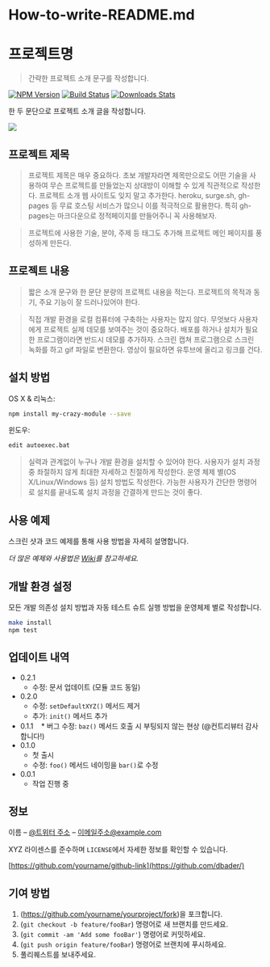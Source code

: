 # How-to-write-README.md

# 프로젝트명
> 간략한 프로젝트 소개 문구를 작성합니다.

[![NPM Version][npm-image]][npm-url]
[![Build Status][travis-image]][travis-url]
[![Downloads Stats][npm-downloads]][npm-url]

한 두 문단으로 프로젝트 소개 글을 작성합니다.

![](../header.png)

## 프로젝트 제목

> 프로젝트 제목은 매우 중요하다. 초보 개발자라면 제목만으로도 어떤 기술을 사용하여 무슨 프로젝트를 만들었는지 상대방이 이해할 수 있게 직관적으로 작성한다.
프로젝트 소개 웹 사이트도 잊지 말고 추가한다. heroku, surge.sh, gh-pages 등 무료 호스팅 서비스가 많으니 이를 적극적으로 활용한다. 특히 gh-pages는 마크다운으로 정적페이지를 만들어주니 꼭 사용해보자.

> 프로젝트에 사용한 기술, 분야, 주제 등 태그도 추가해 프로젝트 메인 페이지를 풍성하게 만든다.

## 프로젝트 내용
> 짧은 소개 문구와 한 문단 분량의 프로젝트 내용을 적는다. 프로젝트의 목적과 동기, 주요 기능이 잘 드러나있어야 한다.

> 직접 개발 환경을 로컬 컴퓨터에 구축하는 사용자는 많지 않다. 무엇보다 사용자에게 프로젝트 실제 데모를 보여주는 것이 중요하다. 배포를 하거나 설치가 필요한 프로그램이라면 반드시 데모를 추가하자. 스크린 캡쳐 프로그램으로 스크린 녹화를 하고 gif 파일로 변환한다. 영상이 필요하면 유투브에 올리고 링크를 건다.

## 설치 방법

OS X & 리눅스:

```sh
npm install my-crazy-module --save
```

윈도우:

```sh
edit autoexec.bat
```
> 실력과 관계없이 누구나 개발 환경을 설치할 수 있어야 한다. 사용자가 설치 과정 중 좌절하지 않게 최대한 자세하고 친절하게 작성한다. 운영 체제 별(OS X/Linux/Windows 등) 설치 방법도 작성한다. 가능한 사용자가 간단한 명령어로 설치를 끝내도록 설치 과정을 간결하게 만드는 것이 좋다.


## 사용 예제

스크린 샷과 코드 예제를 통해 사용 방법을 자세히 설명합니다.

_더 많은 예제와 사용법은 [Wiki][wiki]를 참고하세요._

## 개발 환경 설정

모든 개발 의존성 설치 방법과 자동 테스트 슈트 실행 방법을 운영체제 별로 작성합니다.

```sh
make install
npm test
```

## 업데이트 내역

* 0.2.1
    * 수정: 문서 업데이트 (모듈 코드 동일)
* 0.2.0
    * 수정: `setDefaultXYZ()` 메서드 제거
    * 추가: `init()` 메서드 추가
* 0.1.1
    * 버그 수정: `baz()` 메서드 호출 시 부팅되지 않는 현상 (@컨트리뷰터 감사합니다!)
* 0.1.0
    * 첫 출시
    * 수정: `foo()` 메서드 네이밍을 `bar()`로 수정
* 0.0.1
    * 작업 진행 중

## 정보

이름 – [@트위터 주소](https://twitter.com/dbader_org) – 이메일주소@example.com

XYZ 라이센스를 준수하며 ``LICENSE``에서 자세한 정보를 확인할 수 있습니다.

[https://github.com/yourname/github-link](https://github.com/dbader/)

## 기여 방법

1. (<https://github.com/yourname/yourproject/fork>)을 포크합니다.
2. (`git checkout -b feature/fooBar`) 명령어로 새 브랜치를 만드세요.
3. (`git commit -am 'Add some fooBar'`) 명령어로 커밋하세요.
4. (`git push origin feature/fooBar`) 명령어로 브랜치에 푸시하세요. 
5. 풀리퀘스트를 보내주세요.

<!-- Markdown link & img dfn's -->
[npm-image]: https://img.shields.io/npm/v/datadog-metrics.svg?style=flat-square
[npm-url]: https://npmjs.org/package/datadog-metrics
[npm-downloads]: https://img.shields.io/npm/dm/datadog-metrics.svg?style=flat-square
[travis-image]: https://img.shields.io/travis/dbader/node-datadog-metrics/master.svg?style=flat-square
[travis-url]: https://travis-ci.org/dbader/node-datadog-metrics
[wiki]: https://github.com/yourname/yourproject/wiki
